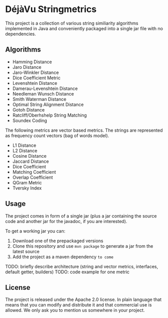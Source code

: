 # DéjàVu Stringmetrics

This project is a collection of various string similiarity algorithms
implemented in Java and conveniently packaged into a single jar file with no
dependencies.

## Algorithms

* Hamming Distance
* Jaro Distance
* Jaro-Winkler Distance
* Dice Coefficient Metric
* Levenshtein Distance
* Damerau-Levenshtein Distance
* Needleman Wunsch Distance
* Smith Waterman Distance
* Optimal String Alignment Distance
* Gotoh Distance
* Ratcliff/Oberhshelp String Matching
* Soundex Coding

The following metrics are vector based metrics. The strings are represented as
frequency count vectors (bag of words model).

* L1 Distance
* L2 Distance
* Cosine Distance
* Jaccard Distance
* Dice Coefficient
* Matching Coefficient
* Overlap Coefficient
* QGram Metric
* Tversky Index

## Usage

The project comes in form of a single jar (plus a jar containing the source code
and another jar for the javadoc, if you are interested).

To get a working jar you can:

1. Download one of the prepackaged versions
2. Clone this repository and use `mvn package` to generate a jar from the latest
 source
3. Add the project as a maven dependency `to come`

TODO: briefly describe architecture (string and vector metrics, interfaces, default getter, builders)
TODO: code example for one metric

## License

The project is released under the Apache 2.0 license. In plain language that
means that you can modify and distribute it and that commercial use is allowed.
We only ask you to mention us somewhere in your project.